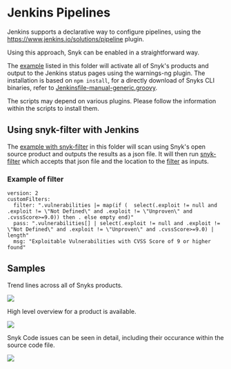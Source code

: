 # Jenkins Pipelines

Jenkins supports a declarative way to configure pipelines, using the https://www.jenkins.io/solutions/pipeline plugin.

Using this approach, Snyk can be enabled in a straightforward way.

The [example](./Jenkinsfile-npm-install-generic.groovy) listed in this folder will activate all of Snyk's products and output to the Jenkins status pages using the warnings-ng plugin. The installation is based on `npm install`, for a directly download of Snyks CLI binaries, refer to [Jenkinsfile-manual-generic.groovy](Jenkinsfile-manual-generic.groovy).

The scripts may depend on various plugins. Please follow the information within the scripts to install them.

## Using snyk-filter with Jenkins

The [example with snyk-filter](./Jenkinsfile-npm-install-with-snyk-filter.groovy) in this folder will scan using Snyk's open source product and outputs the results as a json file. It will then run [snyk-filter](https://github.com/snyk-tech-services/snyk-filter) which accepts that json file and the location to the [filter](./exploitable_cvss_9.yml) as inputs. 

### Example of filter

```
version: 2
customFilters:
  filter: ".vulnerabilities |= map(if (  select(.exploit != null and .exploit != \"Not Defined\" and .exploit != \"Unproven\" and .cvssScore>=9.0)) then . else empty end)"
  pass: ".vulnerabilities[] | select(.exploit != null and .exploit != \"Not Defined\" and .exploit != \"Unproven\" and .cvssScore>=9.0) | length"
  msg: "Exploitable Vulnerabilities with CVSS Score of 9 or higher found"
```

## Samples

Trend lines across all of Snyks products.

![](01-jenkins-overview.png)

High level overview for a product is available.

![](02-jenkins-code.png)

Snyk Code issues can be seen in detail, including their occurance within the source code file.

![](03-jenkins-code-detail.png)
